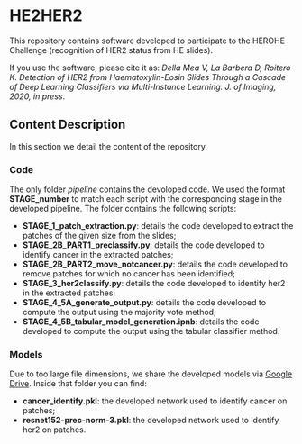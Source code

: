 # HE2HER2
This repository contains software developed to participate to the HEROHE Challenge (recognition of HER2 status from HE slides). 

If you use the software, please cite it as:
*Della Mea V, La Barbera D, Roitero K. Detection of HER2 from Haematoxylin-Eosin Slides Through a Cascade of Deep Learning Classifiers via Multi-Instance Learning. J. of Imaging, 2020, in press*.

## Content Description

In this section we detail the content of the repository.

### Code

The only folder *pipeline* contains the devoloped code. We used the format **STAGE_number** to match each script with the corresponding stage in the developed pipeline. The folder contains the following scripts:

- **STAGE_1_patch_extraction.py**: details the code developed to extract the patches of the given size from the slides;
- **STAGE_2B_PART1_preclassify.py**: details the code developed to identify cancer in the extracted patches;
- **STAGE_2B_PART2_move_notcancer.py**: details the code developed to remove patches for which no cancer has been identified;
- **STAGE_3_her2classify.py**: details the code developed to identify her2 in the extracted patches;
- **STAGE_4_5A_generate_output.py**: details the code developed to compute the output using the majority vote method;
- **STAGE_4_5B_tabular_model_generation.ipnb**: details the code developed to compute the output using the tabular classifier method.

### Models

Due to too large file dimensions, we share the developed models via [Google Drive](https://drive.google.com/drive/folders/1xzcfgugSd3wDUq1FxrYIUFO-LZOwgDxY?usp=sharing). Inside that folder you can find:

- **cancer_identify.pkl**: the developed network used to identify cancer on patches;
- **resnet152-prec-norm-3.pkl**: the developed network used to identify her2 on patches.

